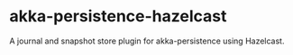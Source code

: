 # akka-persistence-hazelcast
A journal and snapshot store plugin for akka-persistence using Hazelcast.
